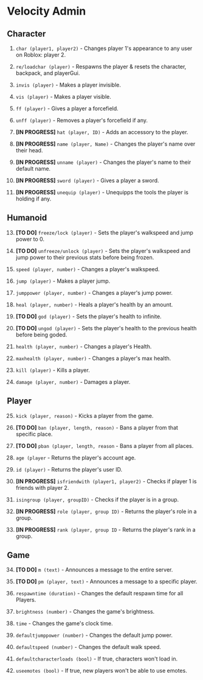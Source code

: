 # Velocity Admin

## Character

1. `char (player1, player2)` - Changes player 1's appearance to any user on Roblox: player 2.

2. `re/loadchar (player)` - Respawns the player & resets the character, backpack, and playerGui.

3. `invis (player)` - Makes a player invisible.

4. `vis (player)` - Makes a player visible.

5. `ff (player)` - Gives a player a forcefield.

6. `unff (player)` - Removes a player's forcefield if any.

7. **[IN PROGRESS]** `hat (player, ID)` - Adds an accessory to the player.

8.  **[IN PROGRESS]** `name (player, Name)` - Changes the player's name over their head.

9.  **[IN PROGRESS]** `unname (player)` - Changes the player's name to their default name.

10. **[IN PROGRESS]** `sword (player)` - Gives a player a sword.

11. **[IN PROGRESS]** `unequip (player)` - Unequipps the tools the player is holding if any.

## Humanoid

13. **[TO DO]** `freeze/lock (player)` - Sets the player's walkspeed and jump power to 0.

14. **[TO DO]** `unfreeze/unlock (player)` - Sets the player's walkspeed and jump power to their previous stats before being frozen.

15. `speed (player, number)` - Changes a player's walkspeed.

16. `jump (player)` - Makes a player jump.

17. `jumppower (player, number)` - Changes a player's jump power.

18. `heal (player, number)` - Heals a player's health by an amount.

19. **[TO DO]** `god (player)` - Sets the player's health to infinite.

20. **[TO DO]** `ungod (player)` - Sets the player's health to the previous health before being goded.

21. `health (player, number)` - Changes a player's Health.

22. `maxhealth (player, number)` - Changes a player's max health.

23. `kill (player)` - Kills a player.

24. `damage (player, number)` - Damages a player.

## Player

25. `kick (player, reason)` - Kicks a player from the game.

26. **[TO DO]** `ban (player, length, reason)` - Bans a player from that specific place.

27. **[TO DO]** `pban (player, length, reason` - Bans a player from all places.

28. `age (player` - Returns the player's account age.

29. `id (player)` - Returns the player's user ID.

30. **[IN PROGRESS]** `isfriendwith (player1, player2)` - Checks if player 1 is friends with player 2.

31. `isingroup (player, groupID)` - Checks if the player is in a group.

32. **[IN PROGRESS]** `role (player, group ID)` - Returns the player's role in a group.

33. **[IN PROGRESS]** `rank (player, group ID` - Returns the player's rank in a group.

## Game

34. **[TO DO]** `m (text)` - Announces a message to the entire server.

35. **[TO DO]** `pm (player, text)` - Announces a message to a specific player.

36. `respawntime (duration)` - Changes the default respawn time for all Players.

37. `brightness (number)` - Changes the game's brightness.

38. `time` - Changes the game's clock time.

39. `defaultjumppower (number)` - Changes the default jump power.

40. `defaultspeed (number)` - Changes the default walk speed.

41. `defaultcharacterloads (bool)` - If true, characters won't load in.

42. `useemotes (bool)` - If true, new players won't be able to use emotes.
